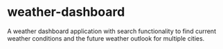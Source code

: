 # weather-dashboard
A weather dashboard application with search functionality to find current weather conditions and the future weather outlook for multiple cities. 
